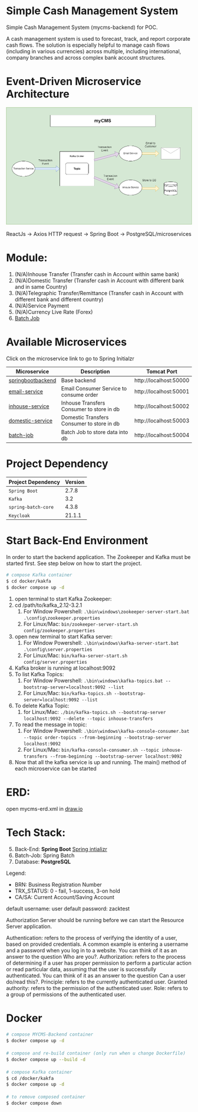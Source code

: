 # Simple Cash Management System 
Simple Cash Management System (mycms-backend) for POC.

<p>A cash management system is used to forecast, track, and report corporate cash flows. 
The solution is especially helpful to manage cash flows (including in various currencies) across multiple,
including international, company branches and across complex bank account structures.
</p>


<h1>Event-Driven Microservice Architecture</h1>

![myCMS-MS](./documentation/system-architecture/MyCMS-SystemArchitecture-v0.2.0.png)

ReactJs -> Axios HTTP request -> Spring Boot -> PostgreSQL/microservices

<h1>Module:</h1>

1. (N/A)Inhouse Transfer (Transfer cash in Account within same bank)
2. (N/A)Domestic Transfer (Transfer cash in Account with different bank and in same Country)
3. (N/A)Telegraphic Transfer/Remittance (Transfer cash in Account with different bank and different country)
4. (N/A)Service Payment
5. (N/A)Currency Live Rate (Forex)
6. [Batch Job](https://start.spring.io/#!type=maven-project&language=java&platformVersion=2.7.3&packaging=jar&jvmVersion=11&groupId=com.dzakirinmd&artifactId=batch-job&name=batch-job&description=A%20simple%20batch%20job%20for%20processing%20data%20from%20txt%20file&packageName=com.dzakirinmd.batchjob&dependencies=lombok,web,batch,postgresql,data-jpa)

<h1>Available Microservices</h1>

Click on the microservice link to go to Spring Initialzr

| Microservice                                                                                                                                                                                                                                                                                                                                                                            | Description                                | Tomcat Port            |
|-----------------------------------------------------------------------------------------------------------------------------------------------------------------------------------------------------------------------------------------------------------------------------------------------------------------------------------------------------------------------------------------|--------------------------------------------|------------------------|
| [springbootbackend](https://start.spring.io/#!type=maven-project&language=java&platformVersion=2.7.1&packaging=jar&jvmVersion=11&groupId=com&artifactId=springbootbackend&name=springboot-backend&description=Simple%20full%20stack%20web%20application%20for%20managing%20accounts%20in%20a%20company&packageName=com.springbootbackend&dependencies=web,data-jpa,devtools,postgresql) | Base backend                               | http://localhost:50000 |
| [email-service](https://start.spring.io/#!type=maven-project&language=java&platformVersion=2.7.2&packaging=jar&jvmVersion=11&groupId=net.dzakirinmd&artifactId=email-service&name=email-service&description=Demo%20Microservice%20project%20for%20Spring%20Boot%20Stock%20Service&packageName=net.dzakirinmd.emailservice&dependencies=web,kafka)                                       | Email Consumer Service to consume order    | http://localhost:50001 |
| [inhouse-service](https://start.spring.io/#!type=maven-project&language=java&platformVersion=2.7.2&packaging=jar&jvmVersion=11&groupId=net.dzakirinmd&artifactId=stock-service&name=stock-service&description=Demo%20Microservice%20project%20for%20Spring%20Boot%20Stock%20Service&packageName=net.dzakirinmd.stockservice&dependencies=web,kafka)                                     | Inhouse Transfers Consumer to store in db  | http://localhost:50002 |
| [domestic-service](https://start.spring.io/#!type=maven-project&language=java&platformVersion=2.7.10&packaging=jar&jvmVersion=11&groupId=com&artifactId=mycms-ms3-domestic-service&name=mycms-ms3-domestic-service&description=Domestic%20Transfer%20service%20for%20mycms%20project&packageName=com.mycms-ms3-domestic-service&dependencies=web,lombok,kafka,data-jpa,postgresql)      | Domestic Transfers Consumer to store in db | http://localhost:50003 |
| [batch-job](https://start.spring.io/#!type=maven-project&language=java&platformVersion=2.7.12&packaging=jar&jvmVersion=11&groupId=com&artifactId=mycms-ms4-batch-job&name=mycms-ms4-batch-job&description=Demo%20project%20for%20Spring%20Boot&packageName=com.mycms-ms4-batch-job&dependencies=web,h2,batch)                                                                           | Batch Job to store data into db            | http://localhost:50004 |

<h1>Project Dependency</h1>

| Project Dependency  | Version |
|---------------------|---------|
| `Spring Boot`       | 2.7.8   |
| `Kafka`             | 3.2     |
| `spring-batch-core` | 4.3.8   |
| `Keycloak`          | 21.1.1  |



<h1>Start Back-End Environment</h1>
<p>In order to start the backend application. The Zookeeper and Kafka must be started first. See step below on how to start the project.</p>

```bash
# compose Kafka container
$ cd docker/kakfa
$ docker compose up -d
```

1. open terminal to start Kafka Zookeeper:
2. cd /path/to/kafka_2.12-3.2.1
    1. For Window Powershell: ```.\bin\windows\zookeeper-server-start.bat .\config\zookeeper.properties```
    2. For Linux/Mac: ```bin/zookeeper-server-start.sh config/zookeeper.properties```
3. open new terminal to start Kafka server:
    1. For Window Powershell: ```.\bin\windows\kafka-server-start.bat .\config\server.properties```
    2. For Linux/Mac: ```bin/kafka-server-start.sh config/server.properties```
4. Kafka broker is running at localhost:9092
5. To list Kafka Topics:
   1. For Window Powershell: ```.\bin\windows\kafka-topics.bat --bootstrap-server=localhost:9092 --list```
   2. For Linux/Mac: ```bin/kafka-topics.sh --bootstrap-server=localhost:9092 --list```
6. To delete Kafka Topic:
    1. for Linux/Mac: ```./bin/kafka-topics.sh --bootstrap-server localhost:9092 --delete --topic inhouse-transfers```
7. To read the message in topic:
    1. For Window Powershell: ```.\bin\windows\kafka-console-consumer.bat --topic order-topics --from-beginning --bootstrap-server localhost:9092```
    2. For Linux/Mac: ```bin/kafka-console-consumer.sh --topic inhouse-transfers --from-beginning --bootstrap-server localhost:9092```
8. Now that all the kafka service is up and running. The main() method of each microservice can be started

<h1>ERD:</h1>

open mycms-erd.xml in [draw.io](https://app.diagrams.net/)

<h1>Tech Stack:</h1>

5. Back-End: <b>Spring Boot</b> [Spring intializr](https://start.spring.io/#!type=maven-project&language=java&platformVersion=2.7.1&packaging=jar&jvmVersion=11&groupId=com&artifactId=springbootbackend&name=springboot-backend&description=Simple%20full%20stack%20web%20application%20for%20managing%20accounts%20in%20a%20company&packageName=com.springbootbackend&dependencies=web,data-jpa,devtools,postgresql)
6. Batch-Job: Spring Batch
7. Database: <b>PostgreSQL</b>



Legend:
- BRN: Business Registration Number
- TRX_STATUS: 0 - fail, 1-success, 3-on hold
- CA/SA: Current Account/Saving Account




default username: user
default password: zacktest

Authorization Server should be running before we can start the Resource Server application.


Authentication: refers to the process of verifying the identity of a user, based on provided credentials. A common example is entering a username and a password when you log in to a website. You can think of it as an answer to the question Who are you?.
Authorization: refers to the process of determining if a user has proper permission to perform a particular action or read particular data, assuming that the user is successfully authenticated. You can think of it as an answer to the question Can a user do/read this?.
Principle: refers to the currently authenticated user.
Granted authority: refers to the permission of the authenticated user.
Role: refers to a group of permissions of the authenticated user.

# Docker
```bash
# compose MYCMS-Backend container
$ docker compose up -d

# compose and re-build container (only run when u change Dockerfile)
$ docker compose up --build -d

# compose Kafka container
$ cd /docker/kakfa
$ docker compose up -d

# to remove composed container
$ docker compose down
```
